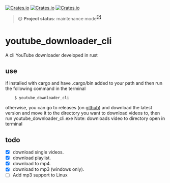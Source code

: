 [![Crates.io](https://img.shields.io/crates/v/youtube_downloader_cli?style=for-the-badge)](https://crates.io/crates/youtube_downloader_cli)
[![Crates.io](https://img.shields.io/crates/d/youtube_downloader_cli?style=for-the-badge)](https://crates.io/crates/youtube_downloader_cli)
[![Crates.io](https://img.shields.io/crates/l/youtube_downloader_cli?style=for-the-badge)](https://crates.io/crates/youtube_downloader_cli)<br>
> 🟡 **Project status**: maintenance mode<sup>[[?]](https://github.com/Kaifungamedev/.github/blob/main/docs/repo-status.md)</sup>
# youtube_downloader_cli
A cli YouTube downloader developed in rust
## use 
if installed with cargo and have .cargo/bin added to your path and then run the following command in the terminal
```sh    
    $ youtube_downloader_cli
``` 
otherwise, you can go to releases (on [github](https://github.com/Kaifungamedev/youtube_downloader_rust/releases)) and download the latest version and move it to the directory you want to download videos to, then run youtube_downloader_cli.exe
Note: downloads video to directory open in terminal


## todo
- [x] download single videos.
- [x] download playlist.
- [x] download to mp4.
- [x] download to mp3 (windows only).
- [ ] Add mp3 support to Linux
